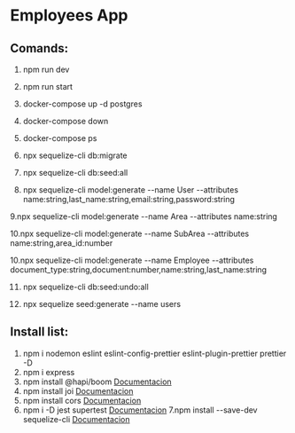 # Employees App

## Comands:

1. npm run dev

2. npm run start

3. docker-compose up -d postgres

4. docker-compose down

5. docker-compose ps

6. npx sequelize-cli db:migrate

7. npx sequelize-cli db:seed:all

8. npx sequelize-cli model:generate --name User --attributes name:string,last_name:string,email:string,password:string

9.npx sequelize-cli model:generate --name Area --attributes name:string

10.npx sequelize-cli model:generate --name SubArea --attributes name:string,area_id:number

10.npx sequelize-cli model:generate --name Employee --attributes document_type:string,document:number,name:string,last_name:string

11. npx sequelize-cli db:seed:undo:all

12. npx sequelize seed:generate --name users

## Install list:

1. npm i nodemon eslint eslint-config-prettier eslint-plugin-prettier prettier -D
2. npm i express
3. npm install @hapi/boom [Documentacion](https://hapi.dev/module/boom/api/?v=9.1.4)
4. npm install joi [Documentacion](https://joi.dev/api/?v=17.6.0)
5. npm install cors [Documentacion](https://expressjs.com/en/resources/middleware/cors.html)
6. npm i -D jest supertest [Documentacion](https://dev.to/franciscomendes10866/testing-express-api-with-jest-and-supertest-3gf)
7.npm install --save-dev sequelize-cli [Documentacion](https://sequelize.org/docs/v6/other-topics/migrations/)
